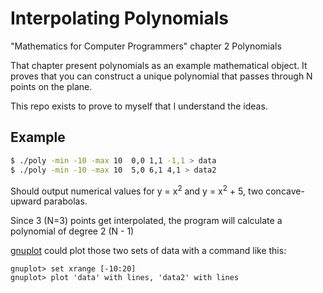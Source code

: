 # Interpolating Polynomials

"Mathematics for Computer Programmers" chapter 2 Polynomials

That chapter present polynomials as an example
mathematical object.
It proves that you can construct a unique polynomial
that passes through N points on the plane.

This repo exists to prove to myself that I understand the ideas.

## Example

```sh
$ ./poly -min -10 -max 10  0,0 1,1 -1,1 > data
$ ./poly -min -10 -max 10  5,0 6,1 4,1 > data2
```
Should output numerical values for y = x<sup>2</sup>
and y = x<sup>2</sup> + 5, two concave-upward parabolas.

Since 3 (N=3) points get interpolated,
the program will calculate a polynomial of degree 2 (N - 1)

[gnuplot](http://www.gnuplot.info/)
could plot those two sets of data with
a command like this:

```
gnuplot> set xrange [-10:20]
gnuplot> plot 'data' with lines, 'data2' with lines
```
